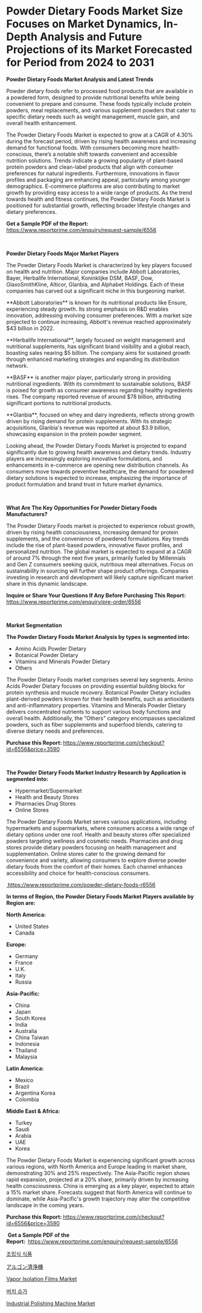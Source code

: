 <p><h1>Powder Dietary Foods Market Size Focuses on Market Dynamics, In-Depth Analysis and Future Projections of its Market Forecasted for Period from 2024 to 2031</h1></p><p><strong>Powder Dietary Foods Market Analysis and Latest Trends</strong></p>
<p><p>Powder dietary foods refer to processed food products that are available in a powdered form, designed to provide nutritional benefits while being convenient to prepare and consume. These foods typically include protein powders, meal replacements, and various supplement powders that cater to specific dietary needs such as weight management, muscle gain, and overall health enhancement. </p><p>The Powder Dietary Foods Market is expected to grow at a CAGR of 4.30% during the forecast period, driven by rising health awareness and increasing demand for functional foods. With consumers becoming more health-conscious, there’s a notable shift towards convenient and accessible nutrition solutions. Trends indicate a growing popularity of plant-based protein powders and clean-label products that align with consumer preferences for natural ingredients. Furthermore, innovations in flavor profiles and packaging are enhancing appeal, particularly among younger demographics. E-commerce platforms are also contributing to market growth by providing easy access to a wide range of products. As the trend towards health and fitness continues, the Powder Dietary Foods Market is positioned for substantial growth, reflecting broader lifestyle changes and dietary preferences.</p></p>
<p><strong>Get a Sample PDF of the Report:&nbsp;</strong> <a href="https://www.reportprime.com/enquiry/request-sample/6556">https://www.reportprime.com/enquiry/request-sample/6556</a></p>
<p>&nbsp;</p>
<p><strong>Powder Dietary Foods Major Market Players</strong></p>
<p><p>The Powder Dietary Foods Market is characterized by key players focused on health and nutrition. Major companies include Abbott Laboratories, Bayer, Herbalife International, Koninklijke DSM, BASF, Dow, GlaxoSmithKline, Alticor, Glanbia, and Alphabet Holdings. Each of these companies has carved out a significant niche in this burgeoning market.</p><p>**Abbott Laboratories** is known for its nutritional products like Ensure, experiencing steady growth. Its strong emphasis on R&D enables innovation, addressing evolving consumer preferences. With a market size projected to continue increasing, Abbott's revenue reached approximately $43 billion in 2022. </p><p>**Herbalife International**, largely focused on weight management and nutritional supplements, has significant brand visibility and a global reach, boasting sales nearing $5 billion. The company aims for sustained growth through enhanced marketing strategies and expanding its distribution network.</p><p>**BASF** is another major player, particularly strong in providing nutritional ingredients. With its commitment to sustainable solutions, BASF is poised for growth as consumer awareness regarding healthy ingredients rises. The company reported revenue of around $78 billion, attributing significant portions to nutritional products.</p><p>**Glanbia**, focused on whey and dairy ingredients, reflects strong growth driven by rising demand for protein supplements. With its strategic acquisitions, Glanbia's revenue was reported at about $3.9 billion, showcasing expansion in the protein powder segment.</p><p>Looking ahead, the Powder Dietary Foods Market is projected to expand significantly due to growing health awareness and dietary trends. Industry players are increasingly exploring innovative formulations, and enhancements in e-commerce are opening new distribution channels. As consumers move towards preventive healthcare, the demand for powdered dietary solutions is expected to increase, emphasizing the importance of product formulation and brand trust in future market dynamics.</p></p>
<p>&nbsp;</p>
<p><strong>What Are The Key Opportunities For Powder Dietary Foods Manufacturers?</strong></p>
<p><p>The Powder Dietary Foods market is projected to experience robust growth, driven by rising health consciousness, increasing demand for protein supplements, and the convenience of powdered formulations. Key trends include the rise of plant-based powders, innovative flavor profiles, and personalized nutrition. The global market is expected to expand at a CAGR of around 7% through the next five years, primarily fueled by Millennials and Gen Z consumers seeking quick, nutritious meal alternatives. Focus on sustainability in sourcing will further shape product offerings. Companies investing in research and development will likely capture significant market share in this dynamic landscape.</p></p>
<p><strong>Inquire or Share Your Questions If Any Before Purchasing This Report:</strong> <a href="https://www.reportprime.com/enquiry/pre-order/6556">https://www.reportprime.com/enquiry/pre-order/6556</a></p>
<p>&nbsp;</p>
<p><strong>Market Segmentation</strong></p>
<p><strong>The Powder Dietary Foods Market Analysis by types is segmented into:</strong></p>
<p><ul><li>Amino Acids Powder Dietary</li><li>Botanical Powder Dietary</li><li>Vitamins and Minerals Powder Dietary</li><li>Others</li></ul></p>
<p><p>The Powder Dietary Foods market comprises several key segments. Amino Acids Powder Dietary focuses on providing essential building blocks for protein synthesis and muscle recovery. Botanical Powder Dietary includes plant-derived powders known for their health benefits, such as antioxidants and anti-inflammatory properties. Vitamins and Minerals Powder Dietary delivers concentrated nutrients to support various body functions and overall health. Additionally, the "Others" category encompasses specialized powders, such as fiber supplements and superfood blends, catering to diverse dietary needs and preferences.</p></p>
<p><strong>Purchase this Report:&nbsp;</strong><a href="https://www.reportprime.com/checkout?id=6556&price=3590">https://www.reportprime.com/checkout?id=6556&price=3590</a></p>
<p>&nbsp;</p>
<p><strong>The Powder Dietary Foods Market Industry Research by Application is segmented into:</strong></p>
<p><ul><li>Hypermarket/Supermarket</li><li>Health and Beauty Stores</li><li>Pharmacies Drug Stores</li><li>Online Stores</li></ul></p>
<p><p>The Powder Dietary Foods Market serves various applications, including hypermarkets and supermarkets, where consumers access a wide range of dietary options under one roof. Health and beauty stores offer specialized powders targeting wellness and cosmetic needs. Pharmacies and drug stores provide dietary powders focusing on health management and supplementation. Online stores cater to the growing demand for convenience and variety, allowing consumers to explore diverse powder dietary foods from the comfort of their homes. Each channel enhances accessibility and choice for health-conscious consumers.</p></p>
<p><a href="https://www.reportprime.com/powder-dietary-foods-r6556">&nbsp;https://www.reportprime.com/powder-dietary-foods-r6556</a></p>
<p><strong>In terms of Region, the Powder Dietary Foods Market Players available by Region are:</strong></p>
<p>
    <p> <strong> North America: </strong>
        <ul>
            <li>United States</li>
            <li>Canada</li>
        </ul>
        </p> 
    <p> <strong> Europe: </strong>
        <ul>
            <li>Germany</li>
            <li>France</li>
            <li>U.K.</li>
            <li>Italy</li>
            <li>Russia</li>
        </ul>
        </p> 
    <p> <strong> Asia-Pacific: </strong>
        <ul>
            <li>China</li>
            <li>Japan</li>
            <li>South Korea</li>
            <li>India</li>
            <li>Australia</li>
            <li>China Taiwan</li>
            <li>Indonesia</li>
            <li>Thailand</li>
            <li>Malaysia</li>
        </ul>
        </p> 
    <p> <strong> Latin America: </strong>
        <ul>
            <li>Mexico</li>
            <li>Brazil</li>
            <li>Argentina Korea</li>
            <li>Colombia</li>
        </ul>
        </p> 
    <p> <strong> Middle East & Africa: </strong>
        <ul>
            <li>Turkey</li>
            <li>Saudi</li>
            <li>Arabia</li>
            <li>UAE</li>
            <li>Korea</li>
        </ul>
    </p>
    </p>
<p><p>The Powder Dietary Foods Market is experiencing significant growth across various regions, with North America and Europe leading in market share, demonstrating 30% and 25% respectively. The Asia-Pacific region shows rapid expansion, projected at a 20% share, primarily driven by increasing health consciousness. China is emerging as a key player, expected to attain a 15% market share. Forecasts suggest that North America will continue to dominate, while Asia-Pacific's growth trajectory may alter the competitive landscape in the coming years.</p></p>
<p><strong>Purchase this Report: </strong><a href="https://www.reportprime.com/checkout?id=6556&price=3590">https://www.reportprime.com/checkout?id=6556&price=3590</a></p>
<p>&nbsp;<strong>Get a Sample PDF of the Report:&nbsp;&nbsp;</strong><a href="https://www.reportprime.com/enquiry/request-sample/6556">https://www.reportprime.com/enquiry/request-sample/6556</a></p>
<p><strong></strong></p>
<p><p><a href="https://medium.com/@wpzbonrg51/%ED%94%84%EB%A6%AC%ED%8C%A8%EB%B8%8C-%EC%9D%8C%EC%8B%9D-%EC%8B%9C%EC%9E%A5-%EA%B7%9C%EB%AA%A8-%EC%A0%90%EC%9C%A0%EC%9C%A8-%EB%B0%8F-%ED%8A%B8%EB%A0%8C%EB%93%9C-%EB%B6%84%EC%84%9D-%EB%B3%B4%EA%B3%A0%EC%84%9C-%EC%A0%9C%ED%92%88-%ED%95%B4%EC%82%B0%EB%AC%BC-%EA%B3%A0%EA%B8%B0-%EB%B0%8F-%EA%B0%80%EA%B8%88%EB%A5%98-%EC%B1%84%EC%86%8C-%EC%A3%BC%EC%8B%9D-%EB%B0%8F-%EC%84%B8%EB%B6%84%ED%99%94-%EC%A0%84%EB%A7%9D-2024-2031-da1878829be6">조립식 식품</a></p><p><a href="https://medium.com/@jeannesawayn2023/%E6%AC%A1%E3%81%AE%E6%96%87%E3%82%92%E6%97%A5%E6%9C%AC%E8%AA%9E%E3%81%AB%E7%BF%BB%E8%A8%B3%E3%81%97%E3%81%BE%E3%81%99-%E8%A3%BD%E5%93%81%E3%82%BF%E3%82%A4%E3%83%97-%E3%82%A2%E3%83%97%E3%83%AA%E3%82%B1%E3%83%BC%E3%82%B7%E3%83%A7%E3%83%B3-%E5%9C%B0%E5%9F%9F-%E3%81%8A%E3%82%88%E3%81%B3%E4%BC%81%E6%A5%AD%E5%88%A5%E3%81%AE%E3%82%B0%E3%83%AD%E3%83%BC%E3%83%90%E3%83%AB%E3%82%A2%E3%83%AB%E3%82%B4%E3%83%B3%E7%B2%BE%E8%A3%BD%E8%A3%85%E7%BD%AE%E5%B8%82%E5%A0%B4-%E6%A5%AD%E7%95%8C%E3%82%BB%E3%82%B0%E3%83%A1%E3%83%B3%E3%83%88%E5%B1%95%E6%9C%9B-%E5%B8%82%E5%A0%B4%E8%A9%95%E4%BE%A1-%E7%AB%B6%E4%BA%89%E3%82%B7%E3%83%8A%E3%83%AA%E3%82%AA-%E3%83%88%E3%83%AC%E3%83%B3%E3%83%89-%E3%81%8A%E3%82%88%E3%81%B3%E4%BA%88%E6%B8%AC-2024%E5%B9%B4-490bee90ea3f">アルゴン清浄機</a></p><p><a href="https://issuu.com/reportprime-2/docs/vapor-isolation-films-market-size-2_c7c16ee9bae9d7">Vapor Isolation Films Market</a></p><p><a href="https://medium.com/@wpzbonrg51/the-translated-sentence-in-korean-is-be064ee13423?postPublishedType=initial">버치 슈가</a></p><p><a href="https://medium.com/@maxson5287/industrial-polishing-machine-market-outlook-market-share-analysis-growth-trends-market-b7cf7385d3f7">Industrial Polishing Machine Market</a></p></p>
